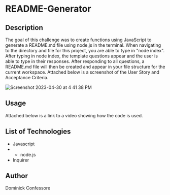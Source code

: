 # README-Generator

## Description
The goal of this challenge was to create functions using JavaScript to generate a README.md file using node.js in the terminal. When navigating to the directory and file for this project, you are able to type in "node index". After typing in node index, the template questions appear and the user is able to type in their responses. After responding to all questions, a README.md file will then be created and appear in your file structure for the current workspace. Attached below is a screenshot of the User Story and Acceptance Criteria.

![Screenshot 2023-04-30 at 4 41 38 PM](https://user-images.githubusercontent.com/123976458/235375583-1f8d56fe-394c-498d-af25-069a73ace6dc.png)

## Usage
Attached below is a link to a video showing how the code is used.

## List of Technologies
- Javascript
- - node.js
- Inquirer

## Author
Dominick Confessore
